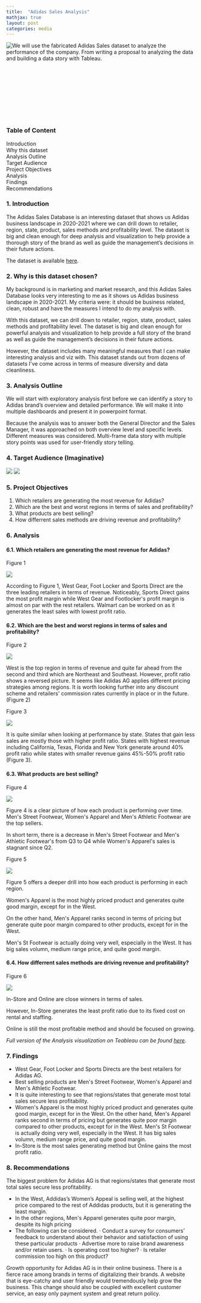 ```yaml
---
title:  "Adidas Sales Analysis"
mathjax: true
layout: post
categories: media
---
```


<img style="float:left" src="/assets/images/Image9_small.png">

We will use the fabricated Adidas Sales dataset to analyze the performance of the company. From writing a proposal to analyzing the data and building a data story with Tableau.  



<br> <br> <br> <br> <br> <br> <br> <br>






### Table of Content
 
Introduction <br>
Why this dataset <br>
Analysis Outline <br>
Target Audience <br>
Project Objectives <br>
Analysis <br>
Findings <br>
Recommendations 

### 1. Introduction

The Adidas Sales Database is an interesting dataset that shows us Adidas business landscape in 2020-2021 where we can drill down to retailer, region, state, product, sales methods and profitability level. The dataset is big and clean enough for deep analysis and visualization to help provide a thorough story of the brand as well as guide the management’s decisions in their future actions.

The dataset is available [here](https://data.world/stellabigail/adidas-us-sales-datasets).

### 2. Why is this dataset chosen?

My background is in marketing and market research, and this Adidas Sales Database looks very interesting to me as it shows us Adidas business landscape in 2020-2021. My criteria were: it should be business related, clean, robust and have the measures I intend to do my analysis with.

With this dataset, we can drill down to retailer, region, state, product, sales methods and profitability level. The dataset is big and clean enough for powerful analysis and visualization to help provide a full story of the brand as well as guide the management’s decisions in their future actions.

However, the dataset includes many meaningful measures that I can make interesting analysis and viz with. This dataset stands out from dozens of datasets I've come across in terms of measure diversity and data cleanliness.

### 3.	Analysis Outline

We will start with exploratory analysis first before we can identify a story to Adidas brand’s overview and detailed performance. We will make it into multiple dashboards and present it in powerpoint format.

Because the analysis was to answer both the General Director and the Sales Manager, it was approached on both overview level and specific levels. Different measures was considered.
Multi-frame data story with multiple story points was used for user-friendly story telling.

### 4. Target Audience (Imaginative)

<img src="/assets/images/P9_1.png">

<img src="/assets/images/P9_2.png">

### 5. Project Objectives
 
 1. Which retailers are generating the most revenue for Adidas?
 2. Which are the best and worst regions in terms of sales and profitability?
 3. What products are best selling?
 4. How differrent sales methods are driving revenue and profitability?

### 6. Analysis

#### 6.1. Which retailers are generating the most revenue for Adidas?

Figure 1

<img src="/assets/images/P9_3.png">

According to Figure 1, West Gear, Foot Locker and Sports Direct are the three leading retailers in terms of revenue. Noticeably, Sports Direct gains the most profit margin while West Gear and Footlocker's profit margin is almost on par with the rest retailers. Walmart can be worked on as it generates the least sales with lowest profit ratio.

#### 6.2. Which are the best and worst regions in terms of sales and profitability?

Figure 2

<img src="/assets/images/P9_4.png">

West is the top region in terms of revenue and quite far ahead from the second and third which are Northeast and Southeast. However, profit ratio shows a reversed picture. It seems like Adidas AG applies different pricing strategies among regions. It is worth looking further into any discount scheme and retailers' commission rates currently in place or in the future. (Figure 2)

Figure 3

<img src="/assets/images/P9_5.png">

It is quite similar when looking at performance by state. States that gain less sales are mostly those with higher profit ratio. States with highest revenue including California, Texas, Florida and New York generate around 40% profit ratio while states with smaller revenue gains 45%-50% profit ratio (Figure 3).

#### 6.3. What products are best selling?

Figure 4

<img src="/assets/images/P9_6.png">

Figure 4 is a clear picture of how each product is performing over time. Men's Street Footwear, Women's Apparel and Men's Athletic Footwear are the top sellers. 

In short term, there is a decrease in Men's Street Footwear and Men's Athletic Footwear's from Q3 to Q4 while Women's Apparel's sales is stagnant since Q2.

Figure 5

<img src="/assets/images/P9_7.png">

Figure 5 offers a deeper drill into how each product is performing in each region. 

Women's Apparel is the most highly priced product and generates quite good margin, except for in the West. 

On the other hand, Men's Apparel ranks second in terms of pricing but generate quite poor margin compared to other products, except for in the West. 

Men's St Footwear is actually doing very well, especially in the West. It has big sales volumn, medium range price, and quite good margin.

#### 6.4. How differrent sales methods are driving revenue and profitability?

Figure 6

<img src="/assets/images/P9_8.png">

In-Store and Online are close winners in terms of sales. 

However, In-Store generates the least profit ratio due to its fixed cost on rental and staffing.

Online is still the most profitable method and should be focused on growing.

*Full version of the Analysis visualization on Teableau can be found [here](https://public.tableau.com/views/Dashboard-MilestoneProject/AdidasAGStory?:language=en-US&:display_count=n&:origin=viz_share_link).*

### 7. Findings

* West Gear, Foot Locker and Sports Directs are the best retailers for Adidas AG. 
* Best selling products are Men's Street Footwear, Women's Apparel and Men's Athletic Footwear. 
* It is quite interesting to see that regions/states that generate most total sales secure less profitability.
* Women's Apparel is the most highly priced product and generates quite good margin, except for in the West. On the other hand, Men's Apparel ranks second in terms of pricing but generates quite poor margin compared to other products, except for in the West. Men's St Footwear is actually doing very well, especially in the West. It has big sales volumn, medium range price, and quite good margin.
* In-Store is the most sales generating method but Online gains the most profit ratio.
  
### 8. Recommendations

The biggest problem for Adidas AG is that regions/states that generate most total sales secure less profitability. 
* In the West, Addidas’s Women’s Appeal is selling well, at the highest price compared to the rest of Addidas products, but it is generating the least margin. 
* In the other regions, Men's Apparel generates quite poor margin, despite its high pricing 
* The following can be considered. 
    · Conduct a survey for consumers’ feedback to understand about their behavior and satisfaction of using these particular products 
    · Advertise more to raise brand awareness and/or retain users. 
    · Is operating cost too higher? 
    · Is retailer commission too high on this product? 

Growth opportunity for Adidas AG is in their online business. There is a fierce race among brands in terms of digitalizing their brands. A website that is eye-catchy and user friendly would tremendously help grow the business. This change should also be coupled with excellent customer service, an easy only payment system and great return policy. 
